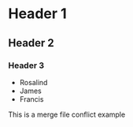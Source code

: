 # Header 1
## Header 2
### Header 3

- Rosalind
- James
- Francis

This is a merge file conflict example
